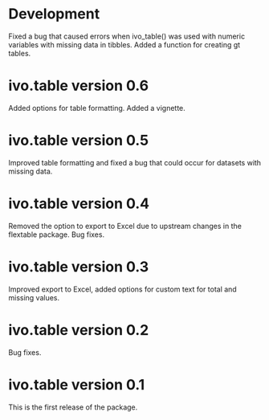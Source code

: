 # Development
Fixed a bug that caused errors when ivo_table() was used with numeric variables with missing data in tibbles. Added a function for creating gt tables.

# ivo.table version 0.6
Added options for table formatting. Added a vignette.

# ivo.table version 0.5
Improved table formatting and fixed a bug that could occur for datasets with missing data.

# ivo.table version 0.4
Removed the option to export to Excel due to upstream changes in the flextable package. Bug fixes.

# ivo.table version 0.3
Improved export to Excel, added options for custom text for total and missing values.

# ivo.table version 0.2
Bug fixes.

# ivo.table version 0.1
This is the first release of the package.
